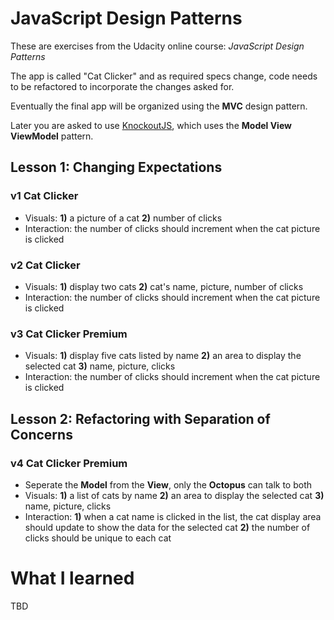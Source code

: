 # JavaScript Design Patterns

These are exercises from the Udacity online course: _JavaScript Design Patterns_

The app is called "Cat Clicker" and as required specs change, code needs to be refactored to incorporate the changes asked for.

Eventually the final app will be organized using the **MVC** design pattern.

Later you are asked to use [KnockoutJS](http://knockoutjs.com/), which uses the **Model View ViewModel** pattern.

## Lesson 1: Changing Expectations
### v1 Cat Clicker
* Visuals: **1)** a picture of a cat **2)** number of clicks
* Interaction: the number of clicks should increment when the cat picture is clicked

### v2 Cat Clicker
* Visuals: **1)** display two cats **2)** cat's name, picture, number of clicks
* Interaction: the number of clicks should increment when the cat picture is clicked

### v3 Cat Clicker Premium
* Visuals: **1)** display five cats listed by name **2)** an area to display the selected cat **3)** name, picture, clicks
* Interaction: the number of clicks should increment when the cat picture is clicked

## Lesson 2: Refactoring with Separation of Concerns
### v4 Cat Clicker Premium
* Seperate the **Model** from the **View**, only the **Octopus** can talk to both
* Visuals: **1)** a list of cats by name **2)** an area to display the selected cat **3)** name, picture, clicks
* Interaction: **1)** when a cat name is clicked in the list, the cat display area should update to show the data for the selected cat **2)** the number of clicks should be unique to each cat

# What I learned

TBD